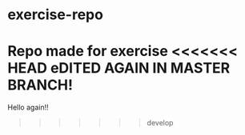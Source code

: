# exercise-repo
Repo made for exercise
<<<<<<< HEAD
eDITED AGAIN IN MASTER BRANCH!
=======
Hello again!!
>>>>>>> develop

